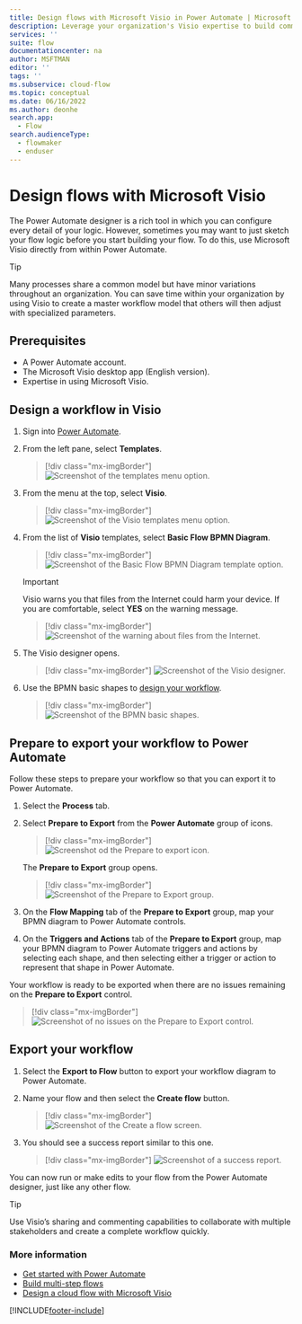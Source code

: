 ```yaml
---
title: Design flows with Microsoft Visio in Power Automate | Microsoft Docs
description: Leverage your organization's Visio expertise to build common models as a starting point to create flows.
services: ''
suite: flow
documentationcenter: na
author: MSFTMAN
editor: ''
tags: ''
ms.subservice: cloud-flow
ms.topic: conceptual
ms.date: 06/16/2022
ms.author: deonhe
search.app: 
  - Flow
search.audienceType: 
  - flowmaker
  - enduser
---
```


# Design flows with Microsoft Visio

The Power Automate designer is a rich tool in which you can configure every detail of your logic. However, sometimes you may want to just sketch your flow logic before you start building your flow. To do this, use Microsoft Visio directly from within Power Automate.

>[!TIP]
> Many processes share a common model but have minor variations throughout an organization. You can save time within your organization by using Visio to create a master workflow model that others will then adjust with specialized parameters.

## Prerequisites

- A Power Automate account.
- The Microsoft Visio desktop app (English version).
- Expertise in using Microsoft Visio.

## Design a workflow in Visio

1. Sign into [Power Automate](https://flow.microsoft.com).

1. From the left pane, select **Templates**.

    >[!div class="mx-imgBorder"]
    >![Screenshot of the templates menu option.](./media/visio-flows/templates-from-left-panel.png "Templates menu option")

1. From the menu at the top, select **Visio**.

    >[!div class="mx-imgBorder"]
    >![Screenshot of the Visio templates menu option.](./media/visio-flows/select-visio.png "Visio templates menu option") 

1. From the list of **Visio** templates, select **Basic Flow BPMN Diagram**.

    >[!div class="mx-imgBorder"]
    >![Screenshot of the Basic Flow BPMN Diagram template option.](./media/visio-flows/visio-templates.png "Basic Flow BPMN Diagram template option") 

     >[!IMPORTANT]
     >Visio warns you that files from the Internet could harm your device. If you are comfortable, select **YES** on the warning message.

    >[!div class="mx-imgBorder"]
    >![Screenshot of the warning about files from the Internet.](./media/visio-flows/visio-warning.png "Warning about files from the Internet")

1. The Visio designer opens.

    >[!div class="mx-imgBorder"]
    >![Screenshot of the Visio designer.](./media/visio-flows/visio-designer.png "Visio designer")

1. Use the BPMN basic shapes to [design your workflow](https://support.office.com/article/design-a-microsoft-flow-in-visio-35f0c9a9-912b-486d-88f7-4fc68013ad1a).

    >[!div class="mx-imgBorder"]
    >![Screenshot of the BPMN basic shapes.](./media/visio-flows/bpmn-basic-shapes.png "BPMN basic shapes")

## Prepare to export your workflow to Power Automate

Follow these steps to prepare your workflow so that you can export it to Power Automate.

1. Select the **Process** tab.
1. Select **Prepare to Export** from the **Power Automate** group of icons.

    >[!div class="mx-imgBorder"]
    >![Screenshot od the Prepare to export icon.](./media/visio-flows/prepare-export-icon.png "Prepare to Export icon")

   The **Prepare to Export** group opens.

    >[!div class="mx-imgBorder"]
    >![Screenshot of the Prepare to Export group.](./media/visio-flows/prepare-export-group.png "Prepare to Export group")

1. On the **Flow Mapping** tab of the **Prepare to Export** group, map your BPMN diagram to Power Automate controls.

1. On the **Triggers and Actions** tab of the **Prepare to Export** group, map your BPMN diagram to Power Automate triggers and actions by selecting each shape, and then selecting either a trigger or action to represent that shape in Power Automate.

Your workflow is ready to be exported when there are no issues remaining on the **Prepare to Export** control.

>[!div class="mx-imgBorder"]
>![Screenshot of no issues on the Prepare to Export control.](./media/visio-flows/prepare-export-no-issues.png "No issues on the Prepare to Export control") 

## Export your workflow
1. Select the **Export to Flow** button to export your workflow diagram to Power Automate.
1. Name your flow and then select the **Create flow** button.

    >[!div class="mx-imgBorder"]
    >![Screenshot of the Create a flow screen.](./media/visio-flows/export-create-flow.png "Create a flow screen")

1. You should see a success report similar to this one.

    >[!div class="mx-imgBorder"]
    >![Screenshot of a success report.](./media/visio-flows/export-create-flow-success.png "Success report")

You can now run or make edits to your flow from the Power Automate designer, just like any other flow.

>[!TIP]
> Use Visio’s sharing and commenting capabilities to collaborate with multiple stakeholders and create a complete workflow quickly.

### More information

- [Get started with Power Automate](getting-started.md) 
- [Build multi-step flows](multi-step-logic-flow.md)
- [Design a cloud flow with Microsoft Visio](https://support.office.com/article/design-a-microsoft-flow-in-visio-35f0c9a9-912b-486d-88f7-4fc68013ad1a)

[!INCLUDE[footer-include](includes/footer-banner.md)]